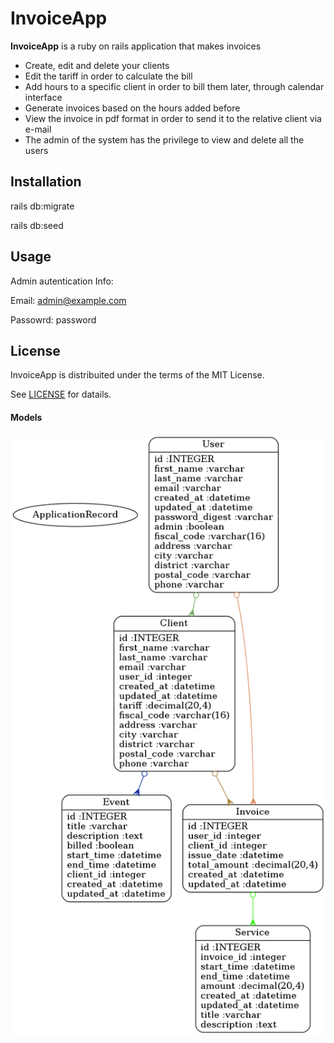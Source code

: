 # InvoiceApp

**InvoiceApp** is a ruby on rails application that makes invoices

* Create, edit and delete your clients
* Edit the tariff in order to calculate the bill
* Add hours to a specific client in order to bill them later, through calendar interface
* Generate invoices based on the hours added before
* View the invoice in pdf format in order to send it to the relative client via e-mail
* The admin of the system has the privilege to view and delete all the users

## Installation

rails db:migrate

rails db:seed

## Usage
Admin autentication Info:

Email: admin@example.com

Passowrd: password


## License
InvoiceApp is distribuited under the terms of the MIT License.

See [LICENSE](LICENSE) for datails.

#### Models
![Models](doc/models_complete.svg)



